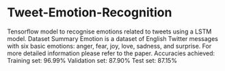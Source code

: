 # Tweet-Emotion-Recognition
Tensorflow model to recognise emotions related to tweets using a LSTM model.
Dataset Summary
Emotion is a dataset of English Twitter messages with six basic emotions: anger, fear, joy, love, sadness, and surprise. For more detailed information please refer to the paper.
Accuracies achieved:
  Training set: 96.99%
  Validation set: 87.90%
  Test set: 87.15%

